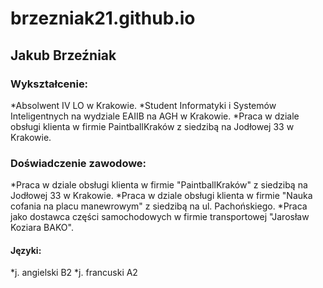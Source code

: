 # brzezniak21.github.io
## Jakub Brzeźniak
### Wykształcenie:
*Absolwent IV LO w Krakowie.
*Student Informatyki i Systemów Inteligentnych na wydziale EAIIB na AGH w Krakowie.
*Praca w dziale obsługi klienta w firmie PaintballKraków z siedzibą na Jodłowej 33 w Krakowie.
### Doświadczenie zawodowe:
*Praca w dziale obsługi klienta w firmie "PaintballKraków" z siedzibą na Jodłowej 33 w Krakowie.
*Praca w dziale obsługi klienta w firmie "Nauka cofania na placu manewrowym" z siedzibą na ul. Pachońskiego.
*Praca jako dostawca części samochodowych w firmie transportowej "Jarosław Koziara BAKO".


#### Języki:
*j. angielski B2
*j. francuski A2

